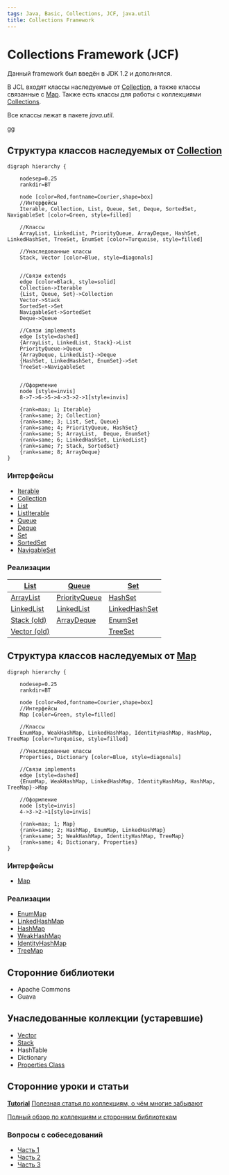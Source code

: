 ```yaml
---
tags: Java, Basic, Collections, JCF, java.util
title: Collections Framework
---
```

# Collections Framework (JCF)

Данный framework был введён в JDK 1.2 и дополнялся.

В JCL входят классы наследуемые от [Collection](/d12QhvOUQU-Fl5p6sGT8Wg), а также классы связанные с [Map](/CGxPIhaCQCyDZKV4DY59fA). Также есть классы для работы с коллекциями [Collections](/9rRUPBMKRFe5wLNriQG8PA).

Все классы лежат в пакете *java.util*.

gg

## Структура классов наследуемых от [Collection](/d12QhvOUQU-Fl5p6sGT8Wg)

```graphviz
digraph hierarchy {

    nodesep=0.25
    rankdir=BT

    node [color=Red,fontname=Courier,shape=box]
    //Интерфейсы
    Iterable, Collection, List, Queue, Set, Deque, SortedSet, NavigableSet [color=Green, style=filled]

    //Классы
    ArrayList, LinkedList, PriorityQueue, ArrayDeque, HashSet, LinkedHashSet, TreeSet, EnumSet [color=Turquoise, style=filled]

    //Унаследованные классы
    Stack, Vector [color=Blue, style=diagonals]


    //Связи extends
    edge [color=Black, style=solid]
    Collection->Iterable
    {List, Queue, Set}->Collection
    Vector->Stack
    SortedSet->Set
    NavigableSet->SortedSet
    Deque->Queue 

    //Связи implements
    edge [style=dashed]
    {ArrayList, LinkedList, Stack}->List
    PriorityQueue->Queue
    {ArrayDeque, LinkedList}->Deque
    {HashSet, LinkedHashSet, EnumSet}->Set
    TreeSet->NavigableSet


    //Оформление
    node [style=invis]
    8->7->6->5->4->3->2->1[style=invis]

    {rank=max; 1; Iterable}
    {rank=same; 2; Collection}
    {rank=same; 3; List, Set, Queue}
    {rank=same; 4; PriorityQueue, HashSet}
    {rank=same; 5; ArrayList,  Deque, EnumSet}
    {rank=same; 6; LinkedHashSet, LinkedList}
    {rank=same; 7; Stack, SortedSet}
    {rank=same; 8; ArrayDeque}
}
```

### Интерфейсы
* [Iterable](/loXrkVXHRYeD-xMwmxqWRg)
* [Collection](/d12QhvOUQU-Fl5p6sGT8Wg)
* [List](/D14lbmObQh6VoCf9ShVBrQ)
* [ListIterable](/loXrkVXHRYeD-xMwmxqWRg)
* [Queue](/QkE8wOPNTXOjCpQJ34CreA)
* [Deque](/ZDBTJ76vTPaEIqm-6IcdEw)
* [Set](/-uew1P9dTNCudmZx6Rax7w)
* [SortedSet](/vjZrBI1oSl2hsNcjt6F_og)
* [NavigableSet](/OdXb8bocSXSeJgL3weeHQg)

### Реализации

| [List](/D14lbmObQh6VoCf9ShVBrQ)         | [Queue](/QkE8wOPNTXOjCpQJ34CreA)         | [Set](/-uew1P9dTNCudmZx6Rax7w)           |
| --------------------------------------- | ---------------------------------------- | ---------------------------------------- |
| [ArrayList](/DpaTujW8Q3qAoJ4OEWewBg)    | [PriorityQueue](/Ugpl7YjmSQm1yv6TXa5r0Q) | [HashSet](/Begue3wPSjGRwzlJaSZaPQ)       |
| [LinkedList](/ydKATRG5Rn-DRMpocZEdkg)   | [LinkedList](/ydKATRG5Rn-DRMpocZEdkg)    | [LinkedHashSet](/wEz3n8MDQBK5u_D3WGcjEw) |
| [Stack (old)](/zqhsf2NzSQOTtJ4OxKH4Eg)  | [ArrayDeque](/G18Hk4BNTvij1Lf37kw23Q)    | [EnumSet](/WP4ELpEGT52DYFTF54k9pg)       |
| [Vector (old)](/tsVthe2uQV-ZP-0oSnhtUg) |                                          | [TreeSet](/YtzyMrXBTvSRM_WU3mEuFQ)       |


## Структура классов наследуемых от [Map](/CGxPIhaCQCyDZKV4DY59fA)

```graphviz
digraph hierarchy {

    nodesep=0.25
    rankdir=BT

    node [color=Red,fontname=Courier,shape=box]
    //Интерфейсы
    Map [color=Green, style=filled]

    //Классы
    EnumMap, WeakHashMap, LinkedHashMap, IdentityHashMap, HashMap, TreeMap [color=Turquoise, style=filled]

    //Унаследованные классы
    Properties, Dictionary [color=Blue, style=diagonals]

    //Связи implements
    edge [style=dashed]
    {EnumMap, WeakHashMap, LinkedHashMap, IdentityHashMap, HashMap, TreeMap}->Map       

    //Оформление
    node [style=invis]
    4->3->2->1[style=invis]

    {rank=max; 1; Map}
    {rank=same; 2; HashMap, EnumMap, LinkedHashMap}
    {rank=same; 3; WeakHashMap, IdentityHashMap, TreeMap}
    {rank=same; 4; Dictionary, Properties}
}
```

### Интерфейсы
* [Map](/loXrkVXHRYeD-xMwmxqWRg)

### Реализации
* [EnumMap](/tG58ms5NTYGNybGMWo9LQw)
* [LinkedHashMap](/tqhOBvB_R9i1MlB-7n0EIA)
* [HashMap](/C-yEPF-BSzqzNsUAGej_Bg)
* [WeakHashMap](/0T5-ErJvSPmWKNIxUnzSeg)
* [IdentityHashMap](/xHpKb85BQrKU5rv7DBdJUQ)
* [TreeMap](/4mJ9iM1RTGmmXfxD9XrmGQ)

## Сторонние библиотеки
* Apache Commons
* Guava

## Унаследованные коллекции (устаревшие)
* [Vector](/tsVthe2uQV-ZP-0oSnhtUg)
* [Stack](/zqhsf2NzSQOTtJ4OxKH4Eg)
* HashTable
* Dictionary
* [Properties Class](/0Ns6F4VoRve3KWh7l8OLuw)

## Сторонние уроки и статьи
**[Tutorial](https://metanit.com/java/tutorial/5.1.php)**
[Полезная статья по коллекциям, о чём многие забывают](https://habr.com/en/post/267389/)


[Полный обзор по коллекциям и сторонним библиотекам](https://habr.com/en/company/luxoft/blog/256877/)
### Вопросы с собеседований
* [Часть 1](https://jsehelper.blogspot.com/2016/01/java-collections-framework-1.html)
* [Часть 2](https://jsehelper.blogspot.com/2016/01/java-collections-framework-2.html)
* [Часть 3](https://jsehelper.blogspot.com/2016/01/java-collections-framework-3.html)
